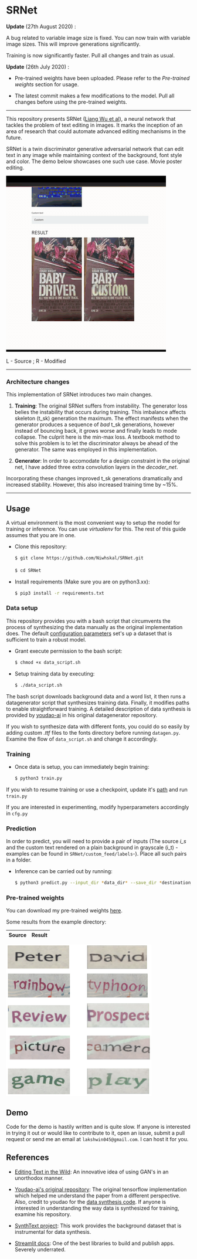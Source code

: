 # SRNet
**Update** (27th August 2020) :

A bug related to variable image size is fixed. You can now train with variable image sizes. This will improve generations significantly. 

Training is now significantly faster. 
Pull all changes and train as usual.  

**Update** (26th July 2020) : 
* Pre-trained weights have been uploaded. Please refer to the *Pre-trained weights* section for usage. 

* The latest commit makes a few modifications to the model. Pull all changes before using the pre-trained weights.

---

This repository presents SRNet ([Liang Wu et al](https://arxiv.org/pdf/1908.03047.pdf)), a neural network that tackles the problem of text editing in images. It marks the inception of an area of research that could automate advanced editing mechanisms in the future. 


SRNet is a twin discriminator generative adversarial network that can edit text in any image while maintaining context of the background, font style and color. The demo below showcases one such use case. Movie poster editing.

![](media/final.gif)

L - Source ; R - Modified

----
### Architecture changes

This implementation of SRNet introduces two main changes. 

1. **Training**: The original SRNet suffers from instability. The generator loss belies the instability that occurs during training. This imbalance affects skeleton (t_sk) generation the maximum. The effect manifests when the generator produces a sequence of *bad* t_sk generations, however instead of bouncing back, it grows worse and finally leads to mode collapse. The culprit here is the min-max loss. A textbook method to solve this problem is to let the discriminator always be ahead of the generator. The same was employed in this implementation.


2. **Generator**: In order to accomodate for a design constraint in the original net, I have added three extra convolution layers in the *decoder_net*.

Incorporating these changes improved t_sk generations dramatically and increased stability. However, this also increased training time by ~15%. 

----
## Usage

A virtual environment is the most convenient way to setup the model for training or inference. You can use *virtualenv* for this. The rest of this guide assumes that you are in one.

- Clone this repository:
    ```bash
    $ git clone https://github.com/Niwhskal/SRNet.git

    $ cd SRNet
    ```
- Install requirements (Make sure you are on python3.xx):
    ```bash
    $ pip3 install -r requirements.txt
    ```
### Data setup

This repository provides you with a bash script that circumvents the process of synthesizing the data manually as the original implementation does. The default [configuration parameters](https://github.com/Niwhskal/SRNet/blob/582749370e356cb32396152f6078e1150b91212e/SRNet-Datagen/Synthtext/data_cfg.py#L10) set's up a dataset that is sufficient to train a robust model.

- Grant execute permission to the bash script:
    ```bash
    $ chmod +x data_script.sh
    ```
- Setup training data by executing:
    ```bash
    $ ./data_script.sh
    ```
The bash script downloads background data and a word list, it then runs a datagenerator script that synthesizes training data. Finally, it modifies paths to enable straightforward training. A detailed description of data synthesis is provided by [youdao-ai](https://github.com/youdao-ai/SRNet-Datagen) in his original datagenerator repository. 

If you wish to synthesize data with different fonts, you could do so easily by adding custom *.ttf* files to the fonts directory before running `datagen.py`. Examine the flow of `data_script.sh` and change it accordingly.

### Training

- Once data is setup, you can immediately begin training:
    ```bash
    $ python3 train.py
    ```
If you wish to resume training or use a checkpoint, update it's [path](https://github.com/Niwhskal/SRNet/blob/9f7b34d4bdffa3951912ac739c22997a66a1ad0a/cfg.py#L24) and run `train.py`

If you are interested in experimenting, modify hyperparameters accordingly in `cfg.py`

### Prediction

In order to predict, you will need to provide a pair of inputs (The source *i_s* and the custom text rendered on a plain background in grayscale (i_t) -examples can be found in `SRNet/custom_feed/labels`-). Place all such pairs in a folder.  

- Inference can be carried out by running:
    ```bash
    $ python3 predict.py --input_dir *data_dir* --save_dir *destination_dir* --checkpoint *path_to_ckpt*
    ```

### Pre-trained weights

You can download my pre-trained weights [here](https://drive.google.com/file/d/1UiLOywNnlCiyT6MPQ5YvIKw4XxYf93El/view?usp=sharing).

Some results from the example directory:

Source     |      Result
:-------------------------:|:-------------------------:

![](media/pre-trained_result.png)


## Demo

Code for the demo is hastily written and is quite slow. If anyone is interested in trying it out or would like to contribute to it, open an issue, submit a pull request or send me an email at `lakshwin045@gmail.com`. I can host it for you. 

## References

* [Editing Text in the Wild](https://arxiv.org/abs/1908.03047): An innovative idea of using GAN's in an unorthodox manner. 

* [Youdao-ai's original repository](https://github.com/youdao-ai/SRNet): The original tensorflow implementation which helped me understand the paper from a different perspective. Also, credit to youdao for the [data synthesis code](https://github.com/youdao-ai/SRNet-Datagen). If anyone is interested in understanding the way data is synthesized for training, examine his repository.

* [SynthText project](https://github.com/ankush-me/SynthText): This work provides the background dataset that is instrumental for data synthesis.

* [Streamlit docs](https://www.streamlit.io/): One of the best libraries to build and publish apps. Severely underrated.
